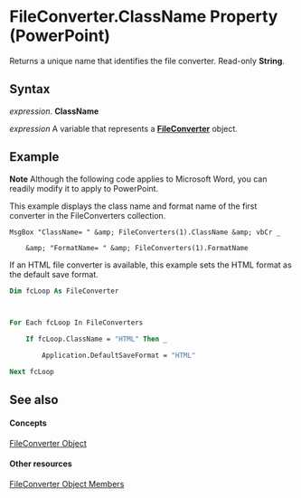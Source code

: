 
# FileConverter.ClassName Property (PowerPoint)

Returns a unique name that identifies the file converter. Read-only  **String**.


## Syntax

 _expression_. **ClassName**

 _expression_ A variable that represents a **[FileConverter](6baf5bd8-6644-0784-a049-96c3d733043f.md)** object.


## Example




 **Note**  Although the following code applies to Microsoft Word, you can readily modify it to apply to PowerPoint.

This example displays the class name and format name of the first converter in the FileConverters collection.




```
MsgBox "ClassName= " &amp; FileConverters(1).ClassName &amp; vbCr _

    &amp; "FormatName= " &amp; FileConverters(1).FormatName
```

If an HTML file converter is available, this example sets the HTML format as the default save format.




```vb
Dim fcLoop As FileConverter



For Each fcLoop In FileConverters

    If fcLoop.ClassName = "HTML" Then _

        Application.DefaultSaveFormat = "HTML"

Next fcLoop
```


## See also


#### Concepts


[FileConverter Object](6baf5bd8-6644-0784-a049-96c3d733043f.md)
#### Other resources


[FileConverter Object Members](a9aa2b7a-c8fc-66ca-6e2c-b69da105de50.md)
